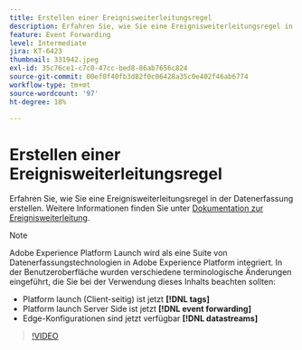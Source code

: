 ```yaml
---
title: Erstellen einer Ereignisweiterleitungsregel
description: Erfahren Sie, wie Sie eine Ereignisweiterleitungsregel in der Datenerfassung erstellen.
feature: Event Forwarding
level: Intermediate
jira: KT-6423
thumbnail: 331942.jpeg
exl-id: 35c76ce1-c7c0-47cc-bed8-86ab7656c824
source-git-commit: 00ef0f40fb3d82f0c06428a35c0e402f46ab6774
workflow-type: tm+mt
source-wordcount: '97'
ht-degree: 18%

---
```


# Erstellen einer Ereignisweiterleitungsregel

Erfahren Sie, wie Sie eine Ereignisweiterleitungsregel in der Datenerfassung erstellen. Weitere Informationen finden Sie unter [Dokumentation zur Ereignisweiterleitung](https://experienceleague.adobe.com/docs/experience-platform/tags/event-forwarding/overview.html).

>[!NOTE]
>
>Adobe Experience Platform Launch wird als eine Suite von Datenerfassungstechnologien in Adobe Experience Platform integriert. In der Benutzeroberfläche wurden verschiedene terminologische Änderungen eingeführt, die Sie bei der Verwendung dieses Inhalts beachten sollten:
>
> * Platform launch (Client-seitig) ist jetzt **[!DNL tags]**
> * Platform launch Server Side ist jetzt **[!DNL event forwarding]**
> * Edge-Konfigurationen sind jetzt verfügbar **[!DNL datastreams]**

>[!VIDEO](https://video.tv.adobe.com/v/331942?learn=on)
